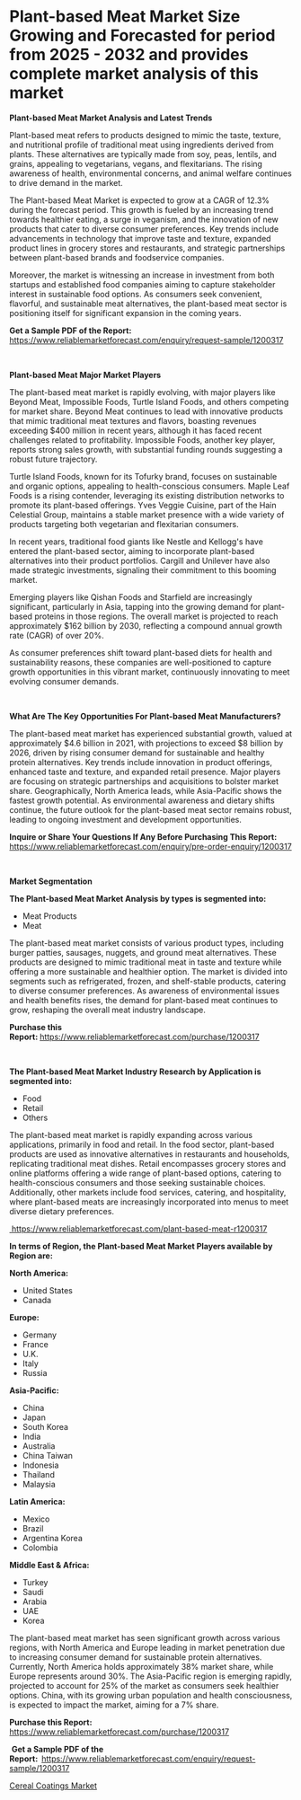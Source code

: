 <p><h1>Plant-based Meat Market Size Growing and Forecasted for period from 2025 - 2032 and provides complete market analysis of this market</h1></p><p><strong>Plant-based Meat Market Analysis and Latest Trends</strong></p>
<p><p>Plant-based meat refers to products designed to mimic the taste, texture, and nutritional profile of traditional meat using ingredients derived from plants. These alternatives are typically made from soy, peas, lentils, and grains, appealing to vegetarians, vegans, and flexitarians. The rising awareness of health, environmental concerns, and animal welfare continues to drive demand in the market.</p><p>The Plant-based Meat Market is expected to grow at a CAGR of 12.3% during the forecast period. This growth is fueled by an increasing trend towards healthier eating, a surge in veganism, and the innovation of new products that cater to diverse consumer preferences. Key trends include advancements in technology that improve taste and texture, expanded product lines in grocery stores and restaurants, and strategic partnerships between plant-based brands and foodservice companies.</p><p>Moreover, the market is witnessing an increase in investment from both startups and established food companies aiming to capture stakeholder interest in sustainable food options. As consumers seek convenient, flavorful, and sustainable meat alternatives, the plant-based meat sector is positioning itself for significant expansion in the coming years.</p></p>
<p><strong>Get a Sample PDF of the Report:&nbsp;</strong> <a href="https://www.reliablemarketforecast.com/enquiry/request-sample/1200317?utm_campaign=1890&utm_medium=2&utm_source=Github&utm_content=ia&utm_term=15022025&utm_id=plant-based-meat">https://www.reliablemarketforecast.com/enquiry/request-sample/1200317</a></p>
<p>&nbsp;</p>
<p><strong>Plant-based Meat Major Market Players</strong></p>
<p><p>The plant-based meat market is rapidly evolving, with major players like Beyond Meat, Impossible Foods, Turtle Island Foods, and others competing for market share. Beyond Meat continues to lead with innovative products that mimic traditional meat textures and flavors, boasting revenues exceeding $400 million in recent years, although it has faced recent challenges related to profitability. Impossible Foods, another key player, reports strong sales growth, with substantial funding rounds suggesting a robust future trajectory.</p><p>Turtle Island Foods, known for its Tofurky brand, focuses on sustainable and organic options, appealing to health-conscious consumers. Maple Leaf Foods is a rising contender, leveraging its existing distribution networks to promote its plant-based offerings. Yves Veggie Cuisine, part of the Hain Celestial Group, maintains a stable market presence with a wide variety of products targeting both vegetarian and flexitarian consumers.</p><p>In recent years, traditional food giants like Nestle and Kellogg's have entered the plant-based sector, aiming to incorporate plant-based alternatives into their product portfolios. Cargill and Unilever have also made strategic investments, signaling their commitment to this booming market.</p><p>Emerging players like Qishan Foods and Starfield are increasingly significant, particularly in Asia, tapping into the growing demand for plant-based proteins in those regions. The overall market is projected to reach approximately $162 billion by 2030, reflecting a compound annual growth rate (CAGR) of over 20%.</p><p>As consumer preferences shift toward plant-based diets for health and sustainability reasons, these companies are well-positioned to capture growth opportunities in this vibrant market, continuously innovating to meet evolving consumer demands.</p></p>
<p>&nbsp;</p>
<p><strong>What Are The Key Opportunities For Plant-based Meat Manufacturers?</strong></p>
<p><p>The plant-based meat market has experienced substantial growth, valued at approximately $4.6 billion in 2021, with projections to exceed $8 billion by 2026, driven by rising consumer demand for sustainable and healthy protein alternatives. Key trends include innovation in product offerings, enhanced taste and texture, and expanded retail presence. Major players are focusing on strategic partnerships and acquisitions to bolster market share. Geographically, North America leads, while Asia-Pacific shows the fastest growth potential. As environmental awareness and dietary shifts continue, the future outlook for the plant-based meat sector remains robust, leading to ongoing investment and development opportunities.</p></p>
<p><strong>Inquire or Share Your Questions If Any Before Purchasing This Report:</strong> <a href="https://www.reliablemarketforecast.com/enquiry/pre-order-enquiry/1200317?utm_campaign=1890&utm_medium=2&utm_source=Github&utm_content=ia&utm_term=15022025&utm_id=plant-based-meat">https://www.reliablemarketforecast.com/enquiry/pre-order-enquiry/1200317</a></p>
<p>&nbsp;</p>
<p><strong>Market Segmentation</strong></p>
<p><strong>The Plant-based Meat Market Analysis by types is segmented into:</strong></p>
<p><ul><li>Meat Products</li><li>Meat</li></ul></p>
<p><p>The plant-based meat market consists of various product types, including burger patties, sausages, nuggets, and ground meat alternatives. These products are designed to mimic traditional meat in taste and texture while offering a more sustainable and healthier option. The market is divided into segments such as refrigerated, frozen, and shelf-stable products, catering to diverse consumer preferences. As awareness of environmental issues and health benefits rises, the demand for plant-based meat continues to grow, reshaping the overall meat industry landscape.</p></p>
<p><strong>Purchase this Report:&nbsp;</strong><a href="https://www.reliablemarketforecast.com/purchase/1200317?utm_campaign=1890&utm_medium=2&utm_source=Github&utm_content=ia&utm_term=15022025&utm_id=plant-based-meat">https://www.reliablemarketforecast.com/purchase/1200317</a></p>
<p>&nbsp;</p>
<p><strong>The Plant-based Meat Market Industry Research by Application is segmented into:</strong></p>
<p><ul><li>Food</li><li>Retail</li><li>Others</li></ul></p>
<p><p>The plant-based meat market is rapidly expanding across various applications, primarily in food and retail. In the food sector, plant-based products are used as innovative alternatives in restaurants and households, replicating traditional meat dishes. Retail encompasses grocery stores and online platforms offering a wide range of plant-based options, catering to health-conscious consumers and those seeking sustainable choices. Additionally, other markets include food services, catering, and hospitality, where plant-based meats are increasingly incorporated into menus to meet diverse dietary preferences.</p></p>
<p><a href="https://www.reliablemarketforecast.com/plant-based-meat-r1200317?utm_campaign=1890&utm_medium=2&utm_source=Github&utm_content=ia&utm_term=15022025&utm_id=plant-based-meat">&nbsp;https://www.reliablemarketforecast.com/plant-based-meat-r1200317</a></p>
<p><strong>In terms of Region, the Plant-based Meat Market Players available by Region are:</strong></p>
<p>
    <p> <strong> North America: </strong>
        <ul>
            <li>United States</li>
            <li>Canada</li>
        </ul>
        </p> 
    <p> <strong> Europe: </strong>
        <ul>
            <li>Germany</li>
            <li>France</li>
            <li>U.K.</li>
            <li>Italy</li>
            <li>Russia</li>
        </ul>
        </p> 
    <p> <strong> Asia-Pacific: </strong>
        <ul>
            <li>China</li>
            <li>Japan</li>
            <li>South Korea</li>
            <li>India</li>
            <li>Australia</li>
            <li>China Taiwan</li>
            <li>Indonesia</li>
            <li>Thailand</li>
            <li>Malaysia</li>
        </ul>
        </p> 
    <p> <strong> Latin America: </strong>
        <ul>
            <li>Mexico</li>
            <li>Brazil</li>
            <li>Argentina Korea</li>
            <li>Colombia</li>
        </ul>
        </p> 
    <p> <strong> Middle East & Africa: </strong>
        <ul>
            <li>Turkey</li>
            <li>Saudi</li>
            <li>Arabia</li>
            <li>UAE</li>
            <li>Korea</li>
        </ul>
    </p>
    </p>
<p><p>The plant-based meat market has seen significant growth across various regions, with North America and Europe leading in market penetration due to increasing consumer demand for sustainable protein alternatives. Currently, North America holds approximately 38% market share, while Europe represents around 30%. The Asia-Pacific region is emerging rapidly, projected to account for 25% of the market as consumers seek healthier options. China, with its growing urban population and health consciousness, is expected to impact the market, aiming for a 7% share.</p></p>
<p><strong>Purchase this Report: </strong><a href="https://www.reliablemarketforecast.com/purchase/1200317?utm_campaign=1890&utm_medium=2&utm_source=Github&utm_content=ia&utm_term=15022025&utm_id=plant-based-meat">https://www.reliablemarketforecast.com/purchase/1200317</a></p>
<p>&nbsp;<strong>Get a Sample PDF of the Report:&nbsp;&nbsp;</strong><a href="https://www.reliablemarketforecast.com/enquiry/request-sample/1200317?utm_campaign=1890&utm_medium=2&utm_source=Github&utm_content=ia&utm_term=15022025&utm_id=plant-based-meat">https://www.reliablemarketforecast.com/enquiry/request-sample/1200317</a></p>
<p><strong></strong></p>
<p><p><a href="https://github.com/lylyparadise/Market-Research-Report-List-6/blob/main/cereal-coatings-market.md?utm_campaign=1890&utm_medium=2&utm_source=Github&utm_content=ia&utm_term=15022025&utm_id=plant-based-meat">Cereal Coatings Market</a></p></p>